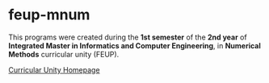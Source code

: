 # feup-mnum
 
This programs were created during the **1st semester** of the **2nd year** of **Integrated Master in Informatics and Computer Engineering**, in **Numerical Methods** curricular unity (FEUP).

[Curricular Unity Homepage](https://sigarra.up.pt/feup/pt/ucurr_geral.ficha_uc_view?pv_ocorrencia_id=272897 "Curricular Unity Homepage")
